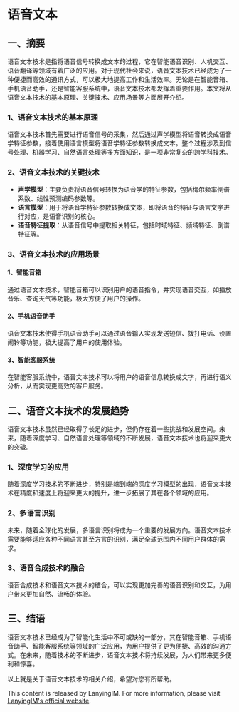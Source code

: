# 语音文本

## 一、摘要

语音文本技术是指将语音信号转换成文本的过程，它在智能语音识别、人机交互、语音翻译等领域有着广泛的应用。对于现代社会来说，语音文本技术已经成为了一种便捷而高效的通讯方式，可以极大地提高工作和生活效率。无论是在智能音箱、手机语音助手，还是智能客服系统中，语音文本技术都发挥着重要作用。本文将从语音文本技术的基本原理、关键技术、应用场景等方面展开介绍。

### 1、语音文本技术的基本原理

语音文本技术首先需要进行语音信号的采集，然后通过声学模型将语音转换成语音学特征参数，接着使用语言模型将语音学特征参数转换成文本。整个过程涉及到信号处理、机器学习、自然语言处理等多方面知识，是一项非常复杂的跨学科技术。

### 2、语音文本技术的关键技术

- **声学模型**：主要负责将语音信号转换为语音学的特征参数，包括梅尔频率倒谱系数、线性预测编码参数等。
- **语言模型**：用于将语音学特征参数转换成文本，即将语音的特征与语言文字进行对应，是语音识别的核心。
- **语音特征提取**：从语音信号中提取相关特征，包括时域特征、频域特征、倒谱特征等。

### 3、语音文本技术的应用场景

#### 1、智能音箱

通过语音文本技术，智能音箱可以识别用户的语音指令，并实现语音交互，如播放音乐、查询天气等功能，极大方便了用户的操作。

#### 2、手机语音助手

语音文本技术使得手机语音助手可以通过语音输入实现发送短信、拨打电话、设置闹铃等功能，极大提高了用户的使用体验。

#### 3、智能客服系统

在智能客服系统中，语音文本技术可以将用户的语音信息转换成文字，再进行语义分析，从而实现更高效的客户服务。

## 二、语音文本技术的发展趋势

语音文本技术虽然已经取得了长足的进步，但仍存在着一些挑战和发展空间。未来，随着深度学习、自然语言处理等领域的不断发展，语音文本技术也将迎来更大的突破。

### 1、深度学习的应用

随着深度学习技术的不断进步，特别是端到端的深度学习模型的出现，语音文本技术在精度和速度上将迎来更大的提升，进一步拓展了其在各个领域的应用。

### 2、多语言识别

未来，随着全球化的发展，多语言识别将成为一个重要的发展方向。语音文本技术需要能够适应各种不同语言甚至方言的识别，满足全球范围内不同用户群体的需求。

### 3、语音合成技术的融合

语音合成技术和语音文本技术的结合，可以实现更加完善的语音识别和交互，为用户带来更加自然、流畅的体验。

## 三、结语

语音文本技术已经成为了智能化生活中不可或缺的一部分，其在智能音箱、手机语音助手、智能客服系统等领域的广泛应用，为用户提供了更为便捷、高效的沟通方式。在未来，随着技术的不断进步，语音文本技术将持续发展，为人们带来更多便利和惊喜。

以上就是关于语音文本技术的相关介绍，希望对您有所帮助。

This content is released by LanyingIM. For more information, please visit [LanyingIM's official website](https://www.lanyingim.com).
